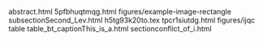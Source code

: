 abstract.html
5pfbhuqtmqg.html
figures/example-image-rectangle
subsectionSecond_Lev.html
h5tg93k20to.tex
tpcr1siutdg.html
figures/ijqc table
table_bt_captionThis_is_a.html
sectionconflict_of_i.html